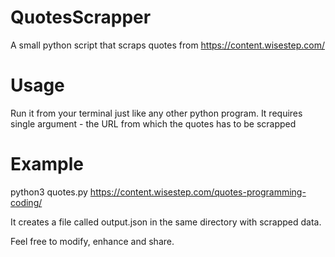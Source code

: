 # QuotesScrapper
A small python script that scraps quotes from https://content.wisestep.com/

# Usage
Run it from your terminal just like any other python program. It requires single argument - the URL from which the quotes has to be scrapped

# Example
python3 quotes.py https://content.wisestep.com/quotes-programming-coding/

It creates a file called output.json in the same directory with scrapped data.

Feel free to modify, enhance and share.
